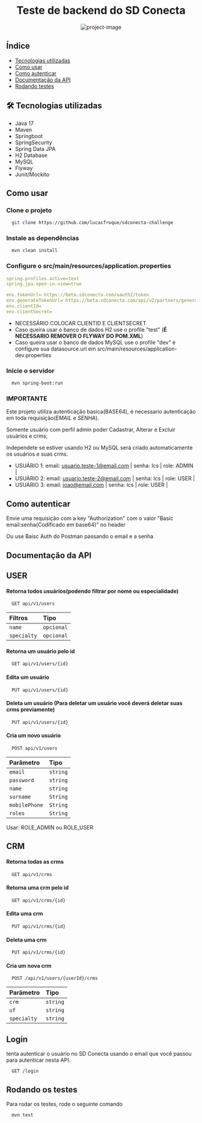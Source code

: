<h1 align="center" id="title">Teste de backend do SD Conecta</h1>

<p align="center"><img src="https://socialify.git.ci/lucasfroque/sdconecta-challenge/image?language=1&amp;name=1&amp;owner=1&amp;pattern=Solid&amp;theme=Dark" alt="project-image"></p>

## Índice
- [Tecnologias utilizadas](#-tecnologias-utilizadas)
- [Como usar](#como-usar)
- [Como autenticar](#como-autenticar)
- [Documentação da API](#documentação-da-api)
- [Rodando testes](#rodando-os-testes)

## 🛠 Tecnologias utilizadas

- Java 17
- Maven
- Springboot
- SpringSecurity
- Spring Data JPA
- H2 Database
- MySQL
- Flyway
- Junit/Mockito

## Como usar

### Clone o projeto

```bash
  git clone https://github.com/lucasfroque/sdconecta-challenge
```
### Instale as dependências

```bash
  mvn clean install
```
### Configure o src/main/resources/application.properties
```yaml
spring.profiles.active=test
spring.jpa.open-in-view=true

env.tokenUrl= https://beta.sdconecta.com/oauth2/token
env.generateTokenUrl= https://beta.sdconecta.com/api/v2/partners/generate-user-token
env.clientId=
env.clientSecret=
```
- NECESSÁRIO COLOCAR CLIENTID E CLIENTSECRET
- Caso queira usar o banco de dados H2 use o profile "test" (**É NECESSARIO REMOVER O FLYWAY DO POM.XML**)
- Caso queira usar o banco de dados MySQL use o profile "dev" e configure sua datasource.url em src/main/resources/application-dev.properties

### Inicie o servidor

```bash
  mvn spring-boot:run
```

### IMPORTANTE
Este projeto utiliza autenticação basica(BASE64), é necessario autenticação em toda requisição(*EMAIL* e *SENHA*).

Somente usuário com perfil admin poder Cadastrar, Alterar e Excluir usuários e crms;

Independete se estiver usando H2 ou MySQL será criado automaticamente os usuários e suas crms.

- USUÁRIO 1: 
  email: usuario.teste-1@email.com | senha: lcs | role: ADMIN |
- USUÁRIO 2: 
  email: usuario.teste-2@email.com | senha: lcs | role: USER | 
- USUÁRIO 3:
  email: joao@email.com | senha: lcs | role: USER |

## Como autenticar

Envie uma requisição com a key "Authorization" com o valor "Basic email:senha(Codificado em base64)" no header

Ou use Baisc Auth do Postman passando o email e a senha

## Documentação da API

## USER

#### Retorna todos usuários(podendo filtrar por nome ou especialidade)
```http
  GET api/v1/users
```
| Filtros   | Tipo       |
| :---------- | :--------- | 
| `name`      | `opcional` | 
| `specialty`      | `opcional` | 


#### Retorna um usuário pelo id

```http
  GET api/v1/users/{id}
```

#### Edita um usuário

```http
  PUT api/v1/users/{id}
```
#### Deleta um usuário (Para deletar um usuário você deverá deletar suas crms previamente)

```http
  PUT api/v1/users/{id}
```

#### Cria um novo usuário

```http
  POST api/v1/users
```

| Parâmetro   | Tipo       |
| :---------- | :--------- | 
| `email`      | `string` | 
| `password`      | `string` | 
| `name`      | `string` |
| `surname`      | `String` | 
| `mobilePhone`      | `String` | 
| `roles`      | `String` | 

Usar: ROLE_ADMIN ou ROLE_USER

## CRM

#### Retorna todas as crms
```http
  GET api/v1/crms
```

#### Retorna uma crm pelo id

```http
  GET api/v1/crms/{id}
```

#### Edita uma crm

```http
  PUT api/v1/crms/{id}
```
#### Deleta uma crm

```http
  PUT api/v1/crms/{id}
```

#### Cria um nova crm

```http
  POST /api/v1/users/{userId}/crms
```

| Parâmetro   | Tipo       |
| :---------- | :--------- | 
| `crm`      | `string` | 
| `uf`      | `string` | 
| `specialty`      | `string` |

## Login

tenta autenticar o usuário no SD Conecta usando o email que você passou para autenticar nesta API.

```http
  GET /login
```

## Rodando os testes

Para rodar os testes, rode o seguinte comando

```bash
  mvn test
```

  
